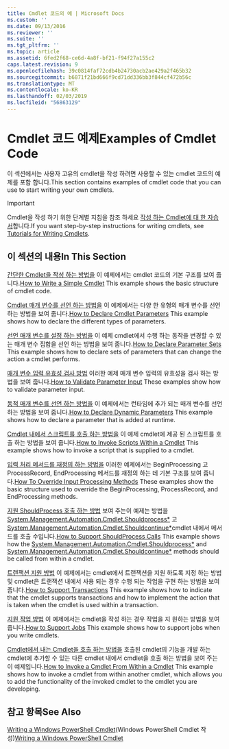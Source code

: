 ```yaml
---
title: Cmdlet 코드의 예 | Microsoft Docs
ms.custom: ''
ms.date: 09/13/2016
ms.reviewer: ''
ms.suite: ''
ms.tgt_pltfrm: ''
ms.topic: article
ms.assetid: 6fed2f68-ce6d-4a8f-bf21-f94f27a155c2
caps.latest.revision: 9
ms.openlocfilehash: 39c0814faf72cdb4b24730acb2ae429a2f465b32
ms.sourcegitcommit: b6871f21bd666f9cd71dd336bb3f844cf472b56c
ms.translationtype: MT
ms.contentlocale: ko-KR
ms.lasthandoff: 02/03/2019
ms.locfileid: "56863129"
---
```

# <a name="examples-of-cmdlet-code"></a><span data-ttu-id="d35a6-102">Cmdlet 코드 예제</span><span class="sxs-lookup"><span data-stu-id="d35a6-102">Examples of Cmdlet Code</span></span>

<span data-ttu-id="d35a6-103">이 섹션에서는 사용자 고유의 cmdlet을 작성 하려면 사용할 수 있는 cmdlet 코드의 예제를 포함 합니다.</span><span class="sxs-lookup"><span data-stu-id="d35a6-103">This section contains examples of cmdlet code that you can use to start writing your own cmdlets.</span></span>

> [!IMPORTANT]
> <span data-ttu-id="d35a6-104">Cmdlet을 작성 하기 위한 단계별 지침을 참조 하세요 [작성 하는 Cmdlet에 대 한 자습서](./tutorials-for-writing-cmdlets.md)합니다.</span><span class="sxs-lookup"><span data-stu-id="d35a6-104">If you want step-by-step instructions for writing cmdlets, see [Tutorials for Writing Cmdlets](./tutorials-for-writing-cmdlets.md).</span></span>

## <a name="in-this-section"></a><span data-ttu-id="d35a6-105">이 섹션의 내용</span><span class="sxs-lookup"><span data-stu-id="d35a6-105">In This Section</span></span>

<span data-ttu-id="d35a6-106">[간단한 Cmdlet을 작성 하는 방법을](./how-to-write-a-simple-cmdlet.md) 이 예제에서는 cmdlet 코드의 기본 구조를 보여 줍니다.</span><span class="sxs-lookup"><span data-stu-id="d35a6-106">[How to Write a Simple Cmdlet](./how-to-write-a-simple-cmdlet.md) This example shows the basic structure of cmdlet code.</span></span>

<span data-ttu-id="d35a6-107">[Cmdlet 매개 변수를 선언 하는 방법을](./how-to-declare-cmdlet-parameters.md) 이 예제에서는 다양 한 유형의 매개 변수를 선언 하는 방법을 보여 줍니다.</span><span class="sxs-lookup"><span data-stu-id="d35a6-107">[How to Declare Cmdlet Parameters](./how-to-declare-cmdlet-parameters.md) This example shows how to declare the different types of parameters.</span></span>

<span data-ttu-id="d35a6-108">[선언 매개 변수를 설정 하는 방법을](./how-to-declare-parameter-sets.md) 이 예제 cmdlet에서 수행 하는 동작을 변경할 수 있는 매개 변수 집합을 선언 하는 방법을 보여 줍니다.</span><span class="sxs-lookup"><span data-stu-id="d35a6-108">[How to Declare Parameter Sets](./how-to-declare-parameter-sets.md) This example shows how to declare sets of parameters that can change the action a cmdlet performs.</span></span>

<span data-ttu-id="d35a6-109">[매개 변수 입력 유효성 검사 방법](./how-to-validate-parameter-input.md) 이러한 예제 매개 변수 입력의 유효성을 검사 하는 방법을 보여 줍니다.</span><span class="sxs-lookup"><span data-stu-id="d35a6-109">[How to Validate Parameter Input](./how-to-validate-parameter-input.md) These examples show how to validate parameter input.</span></span>

<span data-ttu-id="d35a6-110">[동적 매개 변수를 선언 하는 방법을](./how-to-declare-dynamic-parameters.md) 이 예제에서는 런타임에 추가 되는 매개 변수를 선언 하는 방법을 보여 줍니다.</span><span class="sxs-lookup"><span data-stu-id="d35a6-110">[How to Declare Dynamic Parameters](./how-to-declare-dynamic-parameters.md) This example shows how to declare a parameter that is added at runtime.</span></span>

<span data-ttu-id="d35a6-111">[Cmdlet 내에서 스크립트를 호출 하는 방법을](./how-to-invoke-scripts-within-a-cmdlet.md) 이 예제 cmdlet에 제공 된 스크립트를 호출 하는 방법을 보여 줍니다.</span><span class="sxs-lookup"><span data-stu-id="d35a6-111">[How to Invoke Scripts Within a Cmdlet](./how-to-invoke-scripts-within-a-cmdlet.md) This example shows how to invoke a script that is supplied to a cmdlet.</span></span>

<span data-ttu-id="d35a6-112">[입력 처리 메서드를 재정의 하는 방법을](./how-to-override-input-processing-methods.md) 이러한 예제에서는 BeginProcessing 고 ProcessRecord, EndProcessing 메서드를 재정의 하는 데 기본 구조를 보여 줍니다.</span><span class="sxs-lookup"><span data-stu-id="d35a6-112">[How To Override Input Processing Methods](./how-to-override-input-processing-methods.md) These examples show the basic structure used to override the BeginProcessing, ProcessRecord, and EndProcessing methods.</span></span>

<span data-ttu-id="d35a6-113">[지원 ShouldProcess 호출 하는 방법](./how-to-request-confirmations.md) 보여 주는이 예제는 방법을 [System.Management.Automation.Cmdlet.Shouldprocess\*](/dotnet/api/System.Management.Automation.Cmdlet.ShouldProcess) 고 [System.Management.Automation.Cmdlet.Shouldcontinue\*](/dotnet/api/System.Management.Automation.Cmdlet.ShouldContinue)cmdlet 내에서 메서드를 호출 수입니다.</span><span class="sxs-lookup"><span data-stu-id="d35a6-113">[How to Support ShouldProcess Calls](./how-to-request-confirmations.md) This example shows how the [System.Management.Automation.Cmdlet.Shouldprocess\*](/dotnet/api/System.Management.Automation.Cmdlet.ShouldProcess) and [System.Management.Automation.Cmdlet.Shouldcontinue\*](/dotnet/api/System.Management.Automation.Cmdlet.ShouldContinue) methods should be called from within a cmdlet.</span></span>

<span data-ttu-id="d35a6-114">[트랜잭션 지원 방법](./how-to-support-transactions.md) 이 예제에서는 cmdlet에서 트랜잭션을 지원 하도록 지정 하는 방법 및 cmdlet은 트랜잭션 내에서 사용 되는 경우 수행 되는 작업을 구현 하는 방법을 보여 줍니다.</span><span class="sxs-lookup"><span data-stu-id="d35a6-114">[How to Support Transactions](./how-to-support-transactions.md) This example shows how to indicate that the cmdlet supports transactions and how to implement the action that is taken when the cmdlet is used within a transaction.</span></span>

<span data-ttu-id="d35a6-115">[지원 작업 방법](./how-to-support-jobs.md) 이 예제에서는 cmdlet을 작성 하는 경우 작업을 지 원하는 방법을 보여 줍니다.</span><span class="sxs-lookup"><span data-stu-id="d35a6-115">[How to Support Jobs](./how-to-support-jobs.md) This example shows how to support jobs when you write cmdlets.</span></span>

<span data-ttu-id="d35a6-116">[Cmdlet에서 내는 Cmdlet을 호출 하는 방법을](./how-to-invoke-a-cmdlet-from-within-a-cmdlet.md) 호출된 cmdlet의 기능을 개발 하는 cmdlet에 추가할 수 있는 다른 cmdlet 내에서 cmdlet을 호출 하는 방법을 보여 주는이 예제입니다.</span><span class="sxs-lookup"><span data-stu-id="d35a6-116">[How to Invoke a Cmdlet From Within a Cmdlet](./how-to-invoke-a-cmdlet-from-within-a-cmdlet.md) This example shows how to invoke a cmdlet from within another cmdlet, which allows you to add the functionality of the invoked cmdlet to the cmdlet you are developing.</span></span>

## <a name="see-also"></a><span data-ttu-id="d35a6-117">참고 항목</span><span class="sxs-lookup"><span data-stu-id="d35a6-117">See Also</span></span>

<span data-ttu-id="d35a6-118">[Writing a Windows PowerShell Cmdlet](./writing-a-windows-powershell-cmdlet.md)(Windows PowerShell Cmdlet 작성)</span><span class="sxs-lookup"><span data-stu-id="d35a6-118">[Writing a Windows PowerShell Cmdlet](./writing-a-windows-powershell-cmdlet.md)</span></span>
